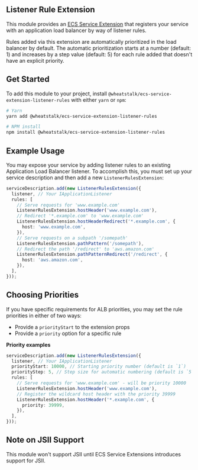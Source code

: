 ## Listener Rule Extension

This module provides an [ECS Service Extension](https://www.npmjs.com/package/@aws-cdk-containers/ecs-service-extensions)
that registers your service with an application load balancer by way of listener
rules.

Rules added via this extension are automatically prioritized in the load balancer
by default. The automatic prioritization starts at a number (default: 1) and
increases by a step value (default: 5) for each rule added that doesn't have an
explicit priority.

## Get Started

To add this module to your project, install `@wheatstalk/ecs-service-extension-listener-rules`
with either `yarn` or `npm`:

```bash
# Yarn
yarn add @wheatstalk/ecs-service-extension-listener-rules

# NPM install
npm install @wheatstalk/ecs-service-extension-listener-rules
```

## Example Usage

You may expose your service by adding listener rules to an existing Application
Load Balancer listener. To accomplish this, you must set up your service
description and then add a new `ListenerRulesExtension`:

```ts
serviceDescription.add(new ListenerRulesExtension({
  listener, // Your IApplicationListener
  rules: [
    // Serve requests for 'www.example.com'
    ListenerRulesExtension.hostHeader('www.example.com'),
    // Redirect '*.example.com' to 'www.example.com'
    ListenerRulesExtension.hostHeaderRedirect('*.example.com', {
      host: 'www.example.com',
    }),
    // Serve requests on a subpath '/somepath'
    ListenerRulesExtension.pathPattern('/somepath'),
    // Redirect the path '/redirect' to 'aws.amazon.com'
    ListenerRulesExtension.pathPatternRedirect('/redirect', {
      host: 'aws.amazon.com',
    }),
  ],
}));
```

## Choosing Priorities

If you have specific requirements for ALB priorities, you may set the rule
priorities in either of two ways:

* Provide a `priorityStart` to the extension props
* Provide a `priority` option for a specific rule

**Priority examples**

```ts
serviceDescription.add(new ListenerRulesExtension({
  listener, // Your IApplicationListener
  priorityStart: 10000, // Starting priority number (default is `1`)
  priorityStep: 5, // Step size for automatic numbering (default is `5`)
  rules: [
    // Serve requests for 'www.example.com' - will be priority 10000
    ListenerRulesExtension.hostHeader('www.example.com'),
    // Register the wildcard host header with the priority 39999
    ListenerRulesExtension.hostHeader('*.example.com', {
      priority: 39999,
    }),
  ],
}));
```

## Note on JSII Support

This module won't support JSII until ECS Service Extensions introduces support
for JSII.
